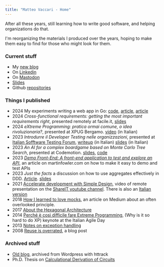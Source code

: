 ```yaml
---
title: "Matteo Vaccari - Home"
---
```


After all these years, still learning how to write good software, and helping organizations do that.

I'm reorganizing the materials I produced over the years, hoping to make them easy to find for those who might look for them.

### Current stuff


  * My [new blog](posts)
  * On [Linkedin](https://www.linkedin.com/in/matteovaccari/)
  * On [Mastodon](https://livellosegreto.it/@xpmatteo)
  * [Slides](https://speakerdeck.com/xpmatteo "Matteo Vaccari (@xpmatteo) on Speaker Deck")
  * Github [repositories](https://github.com/xpmatteo/)
  


### Things I published

  * 2024 My experiments writing a web app in Go: [code](https://github.com/xpmatteo/todomvc-golang), [article](https://www.linkedin.com/posts/matteovaccari_i-wrote-a-short-article-on-how-to-reimplement-activity-7160013816070651904-kgRO), [article](https://www.linkedin.com/posts/matteovaccari_golang-webdevelopment-metrics-activity-7161688435655753728-KPvK) 
  * 2024 *Cross-functional requirements: getting the most important requirements right*, presented remotely at facile.it, [slides](https://speakerdeck.com/xpmatteo/cross-functional-requirements-getting-the-most-important-requirements-right)
  * 2024 *eXtreme Programming: pratica ormai comune, o idea rivoluzionaria?*, presented at XPUG Bergamo. [video](https://www.youtube.com/watch?v=q4saABWPGIE) (in Italian)
  * 2023 *Introdurre il Developer Testing nelle organizzazioni*, presented at [Italian Sofftware Testing Forum](https://www.swtestingforum.org/index.php/it/), [writeup](https://www.linkedin.com/posts/matteovaccari_milano-italiansoftwaretestingqualificationsboard-activity-7133019870723489792-kfWc) (in Italian) [slides](https://speakerdeck.com/xpmatteo/introdurre-il-developer-testing-nelle-organizzazioni) (in Italian)
  * 2023 *An AI for a complex boardgame based on Monte Carlo Tree Search*, presented at Codemotion. [slides](https://speakerdeck.com/xpmatteo/an-ai-for-a-complex-boardgame-based-on-monte-carlo-tree-search), [code](https://github.com/xpmatteo/auto-cca)
  * 2023 [*Demo Front-End: A front-end application to test and explore an API*](https://martinfowler.com/articles/demo-front-end.html), an article on martinfowler.com on how to make it easy to demo and test APIs
  * 2023 *Just the facts* a discussion on how to use aggregates effectively in DDD. [Article](https://www.linkedin.com/pulse/just-facts-matteo-vaccari/). [slides](https://speakerdeck.com/xpmatteo/just-the-facts)
  * 2021 [Accelerate development with Simple Design](https://www.youtube.com/watch?v=5-HWNVoFLX8), video of remote presentation on the [ShareIT youtube channel](https://www.youtube.com/channel/UCDovIbuna41VAUNxL5xTezw). There is also an [Italian version](https://www.youtube.com/watch?v=mA9XIxyR1OU&ab_channel=ShareIT)
  * 2018 [How I learned to love mocks](https://medium.com/@xpmatteo/how-i-learned-to-love-mocks-1-fb341b71328), an article on Medium about an often overlooked principle.
  * 2017 [About the Hexagonal Architecture](http://matteo.vaccari.name/blog/the-hexagonal-architecture.html)
  * 2014 [Perché è così difficile fare Extreme Programming](https://vimeo.com/113090009), (Why is it so hard to do XP) keynote at the Italian Agile Day
  * 2013 [Notes on exception handling](http://matteo.vaccari.name/blog/archives/875.html)
  * 2008 [Reuse is overrated](http://matteo.vaccari.name/blog/archives/151.html), a blog post

### Archived stuff

* [Old blog](blog), archived from Wordpress with httrack
* Ph.D. Thesis on [Calculational Derivation of Circuits](matteo-vaccari-calculational-derivation-of-circuits.pdf)


